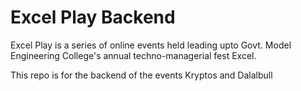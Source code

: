 # Excel Play Backend
Excel Play is a series of online events held leading upto Govt. Model Engineering College's annual techno-managerial fest Excel.

This repo is for the backend of the events Kryptos and Dalalbull
